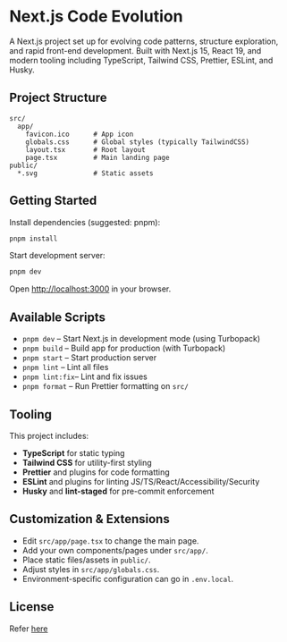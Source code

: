 # Next.js Code Evolution

A Next.js project set up for evolving code patterns, structure exploration, and rapid front-end development. Built with Next.js 15, React 19, and modern tooling including TypeScript, Tailwind CSS, Prettier, ESLint, and Husky.

## Project Structure

```
src/
  app/
    favicon.ico      # App icon
    globals.css      # Global styles (typically TailwindCSS)
    layout.tsx       # Root layout
    page.tsx         # Main landing page
public/
  *.svg              # Static assets
```

## Getting Started

Install dependencies (suggested: pnpm):

```bash
pnpm install
```

Start development server:

```bash
pnpm dev
```

Open [http://localhost:3000](http://localhost:3000) in your browser.

## Available Scripts

- `pnpm dev`     – Start Next.js in development mode (using Turbopack)
- `pnpm build`   – Build app for production (with Turbopack)
- `pnpm start`   – Start production server
- `pnpm lint`    – Lint all files
- `pnpm lint:fix`– Lint and fix issues
- `pnpm format`  – Run Prettier formatting on `src/`

## Tooling

This project includes:
- **TypeScript** for static typing
- **Tailwind CSS** for utility-first styling
- **Prettier** and plugins for code formatting
- **ESLint** and plugins for linting JS/TS/React/Accessibility/Security
- **Husky** and **lint-staged** for pre-commit enforcement

## Customization & Extensions
- Edit `src/app/page.tsx` to change the main page.
- Add your own components/pages under `src/app/`.
- Place static files/assets in `public/`.
- Adjust styles in `src/app/globals.css`.
- Environment-specific configuration can go in `.env.local`.

## License

Refer [here](./LICENSE)
